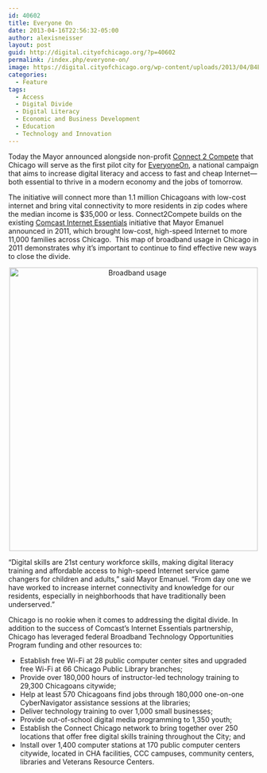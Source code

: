```yaml
---
id: 40602
title: Everyone On
date: 2013-04-16T22:56:32-05:00
author: alexisneisser
layout: post
guid: http://digital.cityofchicago.org/?p=40602
permalink: /index.php/everyone-on/
image: https://digital.cityofchicago.org/wp-content/uploads/2013/04/B4E3967.jpg
categories:
  - Feature
tags:
  - Access
  - Digital Divide
  - Digital Literacy
  - Economic and Business Development
  - Education
  - Technology and Innovation
---
```

Today the Mayor announced alongside non-profit [Connect 2 Compete](http://www.connect2compete.org/) that Chicago will serve as the first pilot city for [EveryoneOn](http://www.everyoneon.org/), a national campaign that aims to increase digital literacy and access to fast and cheap Internet—both essential to thrive in a modern economy and the jobs of tomorrow.

The initiative will connect more than 1.1 million Chicagoans with low-cost internet and bring vital connectivity to more residents in zip codes where the median income is $35,000 or less. Connect2Compete builds on the existing [Comcast Internet Essentials](http://www.internetessentials.com/) initiative that Mayor Emanuel announced in 2011, which brought low-cost, high-speed Internet to more 11,000 families across Chicago.  This map of broadband usage in Chicago in 2011 demonstrates why it’s important to continue to find effective new ways to close the divide.

<p align="center">
  <a href="http://digital.cityofchicago.org/wp-content/uploads/2013/04/Broadband-usage.png"><img loading="lazy" class="alignnone  wp-image-40604" alt="Broadband usage" src="http://digital.cityofchicago.org/wp-content/uploads/2013/04/Broadband-usage.png" width="500" height="571" srcset="https://digital.cityofchicago.org/wp-content/uploads/2013/04/Broadband-usage.png 833w, https://digital.cityofchicago.org/wp-content/uploads/2013/04/Broadband-usage-262x300.png 262w" sizes="(max-width: 500px) 100vw, 500px" /></a>
</p>

“Digital skills are 21st century workforce skills, making digital literacy training and affordable access to high-speed Internet service game changers for children and adults,” said Mayor Emanuel. “From day one we have worked to increase internet connectivity and knowledge for our residents, especially in neighborhoods that have traditionally been underserved.”

Chicago is no rookie when it comes to addressing the digital divide. In addition to the success of Comcast’s Internet Essentials partnership, Chicago has leveraged federal Broadband Technology Opportunities Program funding and other resources to:

  * Establish free Wi-Fi at 28 public computer center sites and upgraded free Wi-Fi at 66 Chicago Public Library branches;
  * Provide over 180,000 hours of instructor-led technology training to 29,300 Chicagoans citywide;
  * Help at least 570 Chicagoans find jobs through 180,000 one-on-one CyberNavigator assistance sessions at the libraries;
  * Deliver technology training to over 1,000 small businesses;
  * Provide out-of-school digital media programming to 1,350 youth;
  * Establish the Connect Chicago network to bring together over 250 locations that offer free digital skills training throughout the City; and
  * Install over 1,400 computer stations at 170 public computer centers citywide, located in CHA facilities, CCC campuses, community centers, libraries and Veterans Resource Centers.